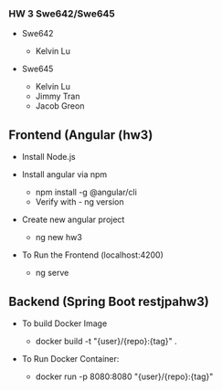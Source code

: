 ### HW 3 Swe642/Swe645
  - Swe642
    - Kelvin Lu

  - Swe645
    - Kelvin Lu
    - Jimmy Tran
    - Jacob Greon 
  

## Frontend (Angular (hw3)
  - Install Node.js
  - Install angular via npm
    - npm install -g @angular/cli
    - Verify with - ng version
  - Create new angular project
    - ng new hw3

  - To Run the Frontend (localhost:4200)
    -  ng serve
## Backend (Spring Boot restjpahw3)
  - To build Docker Image
    - docker build -t "{user}/{repo}:{tag}" .

  - To Run Docker Container:
    - docker run -p 8080:8080 "{user}/{repo}:{tag}"
